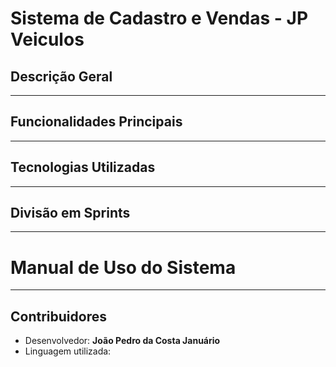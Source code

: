 # **Sistema de Cadastro e Vendas - JP Veiculos**

## **Descrição Geral**

---

## **Funcionalidades Principais**

---

## **Tecnologias Utilizadas**

---

## **Divisão em Sprints**

---

# **Manual de Uso do Sistema**

---

## **Contribuidores**
- Desenvolvedor: **João Pedro da Costa Januário**
- Linguagem utilizada:
